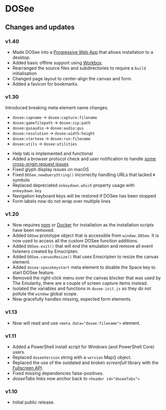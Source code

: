 # DOSee

## Changes and updates

### v1.40

- Made DOSee into a [Progressive Web App](https://developers.google.com/web/progressive-web-apps/desktop) that allows installation to a desktop.
- Added basic offline support using [Workbox](https://workboxjs.org).
- Rearranged the source files and subdirectories to require a `build` initialisation
- Changed page layout to center-align the canvas and form.
- Added a favicon for bookmarks.

### v1.30

Introduced breaking meta element name changes.

- `dosee:capname` &rarr; `dosee:capture:filename`
- `dosee:gamefilepath` &rarr; `dosee:zip:path`
- `dosee:gusaudio` &rarr; `dosee:audio:gus`
- `dosee:resolution` &rarr; `dosee:width:height`
- `dosee:startexe` &rarr; `dosee:run:filename`
- `dosee:utils` &rarr; `dosee:utilities`

* Help tab is implemented and functional
* Added a browser protocol check and user notification to handle [some cross-origin request issues](https://github.com/bengarrett/DOSee/issues/1)
* Fixed glyph display issues on macOS
* Fixed `DOSee.newQueryString()` incorrectly handling URLs that lacked `#` symbols
* Replaced depreciated `onkeydown.which` property usage with `onkeydown.key`
* Navigation keyboard keys will be restored if DOSee has been stopped
* Form labels now do not wrap over multiple lines

### v1.20

- Now requires [npm](https://www.npmjs.com/get-npm) or [Docker](https://www.docker.com/products/docker-desktop) for installation as the installation scripts have been removed.
- Added `DOSee` prototype object that is accessible from `window.DOSee`. It is now used to access all the custom DOSee function additions.
- Added `DOSee.exit()` that will end the emulation and remove all event listeners created by Emscripten.
- Added `DOSee.canvasResize()` that uses Emscripten to resize the canvas element.
- Added `dosee:spacekeystart` meta element to disable the Space key to start DOSee feature.
- Removed the right-click menu over the canvas blocker that was used by The Emularity, there are a couple of screen capture items instead.
- Isolated the variables and functions in `dosee-init.js` so they do not pollute the `window` global scope.
- Now gracefully handles missing, expected form elements.

### v1.13

- Now will read and use `<meta data="dosee:filename">` element.

### v1.11

- Added a PowerShell install script for Windows (and PowerShell Core) users.
- Replaced `doseeVersion` string with a `version` Map() object.
- Replaced the use of the outdated and broken _screenfull_ library with the [Fullscreen API](https://developer.mozilla.org/en-US/docs/Web/API/Fullscreen_API).
- Fixed missing dependencies false-positives.
- _doseeTabs_ links now anchor back to `<header id="doseeTabs">`

### v1.10

- Initial public release.

